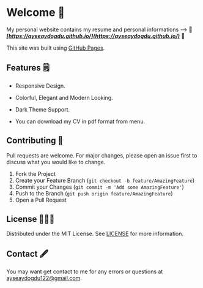   
# Welcome 🎯

My personal website contains my resume and personal informations  -->  🚀 ***[https://ayseaydogdu.github.io/](https://ayseaydogdu.github.io/)*** 🚀 <br/>

This site was built using [GitHub Pages](https://pages.github.com/).

 ## Features 🗒

* Responsive Design.
 
* Colorful, Elegant and Modern Looking.

* Dark Theme Support.

* You can download my CV in pdf format from menu.


## Contributing 🤗
Pull requests are welcome. For major changes, please open an issue first to discuss what you would like to change.  

1. Fork the Project
2. Create your Feature Branch (`git checkout -b feature/AmazingFeature`)
3. Commit your Changes (`git commit -m 'Add some AmazingFeature'`)
4. Push to the Branch (`git push origin feature/AmazingFeature`)
5. Open a Pull Request

## License 👨🏽‍💻
Distributed under the MIT License. See [LICENSE](https://github.com/AkanAhmet/AkanAhmet.github.io/blob/main/LICENSE) for more information.  

## Contact 🖋
You may want get contact to me for any errors or questions at ayseaydogdu122@gmail.com.
